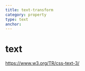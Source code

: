 ```yaml
---
title: text-transform
category: property
type: text
anchor:
---
```


# text

<https://www.w3.org/TR/css-text-3/>
